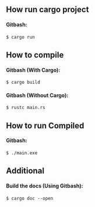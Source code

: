 ## How run cargo project

#### Gitbash:

`$ cargo run`

## How to compile

#### Gitbash (With Cargo):

`$ cargo build`

#### Gitbash (Without Cargo):

`$ rustc main.rs`

## How to run Compiled

#### Gitbash:

`$ ./main.exe`

## Additional

#### Build the docs (Using Gitbash):

`$ cargo doc --open`
